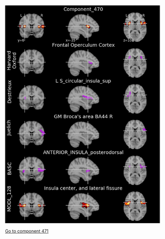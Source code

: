 


![470](preliminary/470.jpg "Component 470")

[Go to component 471](https://parietal-inria.github.io/MODL_atlas/512/471 "Component 471")